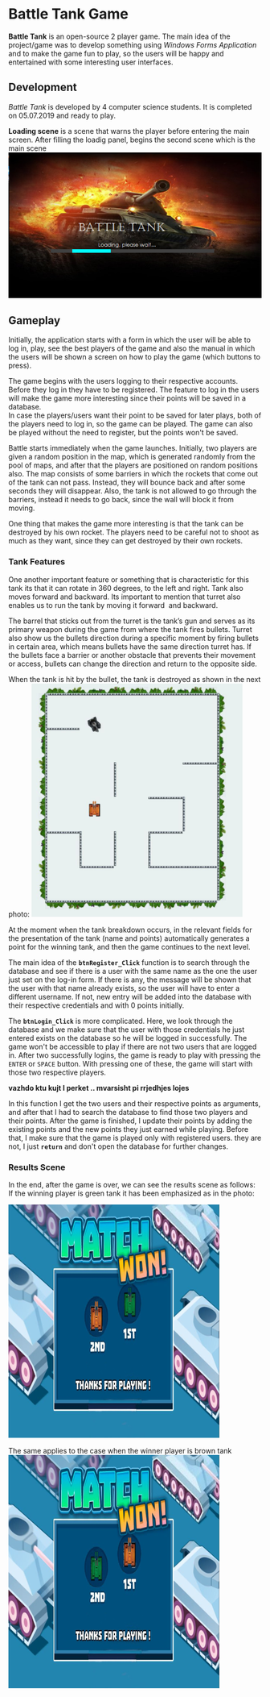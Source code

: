 # Battle Tank Game

**Battle Tank** is an open-source 2 player game. The main idea of the project/game was to develop something using *Windows Forms Application* and to make the game fun to play, so the users will be happy and entertained with some interesting user interfaces.
## Development
*Battle Tank* is developed by 4 computer science students. It is 
completed on 05.07.2019 and ready to play. 

**Loading scene** is a scene that warns the player before entering the main screen.
After filling the loadig panel, begins the second scene which is the main scene
![LoadingScene](https://github.com/KadirAli1/Battle-Tank-Game/blob/master/Screenshots/LoadingScene.png)
## Gameplay
Initially, the application starts with a form in which the user will be able to log in, play, see the best players of the game and also the manual in which the users will be shown a screen on how to play the game (which buttons to press).

The game begins with the users logging to their respective accounts.  Before they log in they have to be registered. The feature to log in the users will make the game more interesting since their points will be saved in a database.<br/>In case the players/users want their point to be saved for later plays, 
both of the players need to log in, so the game can be played. The game can also be played without the need to register, but the points won't be saved.

Battle starts immediately when the game launches. Initially, two players are given a random position in the map, which is generated randomly from the pool of maps, and after that the players are positioned on random positions also. The map consists of some barriers in which the rockets that come out of the tank can not pass. Instead, they will bounce back and after some seconds they will disappear. Also, the tank is not allowed to go through the barriers, instead it needs to go back, since the wall will block it from moving.

One thing that makes the game more interesting is that the tank can be destroyed by his own rocket. The players need to be careful not to shoot as much as they want, since they can get destroyed by their own rockets.

### Tank Features

One another important feature or something that is characteristic for this tank its that it can rotate in 360 degrees, to the left and right. Tank also moves forward and backward.
Its important to mention that turret also enables us to run the tank by moving it forward  and backward.

The barrel that sticks out from the turret is the tank’s gun and serves as its primary weapon during the game from where the tank fires bullets.
Turret also show us the bullets direction during a specific moment by firing bullets in certain area, which means bullets have the same direction turret has.
If the bullets face a barrier or another obstacle that prevents their movement or access, bullets can change the direction and return to the opposite side.

When the tank is hit by the bullet, the tank is destroyed as shown in the next photo:
![BurnedTank](https://github.com/KadirAli1/Battle-Tank-Game/blob/master/Screenshots/BurnedTank.png)

At the moment when the tank breakdown occurs, in the relevant fields for the presentation of the tank (name and points) automatically generates a point for the winning tank, and then the game continues to the next level.




The main idea of the **`btnRegister_Click`** function is to search through the database and see if there is a user with the same name as the one the user just set on the log-in form. If there is any, the message will be shown that the user with that name already exists, so the user will have to enter a different username. If not, new entry will be added into the database with their respective credentials and with 0 points initially. 

The **`btnLogin_Click`** is more complicated. Here, we look through the database and we make sure that the user with those credentials he just entered exists on the database so he will be logged in successfully. The game won't be accessible to play if there are not two users that are logged in. After two successfully logins, the game is ready to play with pressing the `ENTER` or `SPACE` button. With pressing one of these, the game will start with those two respective players.

**vazhdo ktu kujt I perket .. mvarsisht pi rrjedhjes lojes** 

In this function I get the two users and their respective points as arguments, and after that I had to search the database to find those two players and their points. After the game is finished, I update their points by adding the existing points and the new points they just earned while playing. Before that, I make sure that the game is played only with registered users. 
they are not, I just **`return`** and don't open the database for further changes.

### Results Scene
In the end, after the game is over, we can see the results scene as follows:
If the winning player is green tank it has been emphasized as in the photo:

![GreenTank](https://github.com/KadirAli1/Battle-Tank-Game/blob/master/Screenshots/GreenTankWinner.png)

The same applies to the case when the winner player is brown tank
![BrownTank](https://github.com/KadirAli1/Battle-Tank-Game/blob/master/Screenshots/BrownTankWinner.png)


